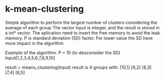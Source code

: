 # k-mean-clustering
Simple algorithm to perform the largest number of clusters considering the average of each group
The vector input is integer, and the result is stored in a int* vector. The aplication need to insert the free memory
to avoid the leak memory.
P is standard deviation (SD) factor. For lower value the SD have more impact in the algorithm

Example of the algorithm:
P = 10 (to desconsider the SD)
Input[1,2,3,4,5,6,7,8,9,10]

result = means_clustering(Input)
result is 4 groups with:
[10,1] [9,2] [8,3] [7,4] [6,5]
